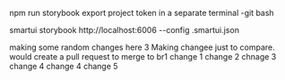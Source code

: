 npm run storybook
export project token in a separate terminal -git bash

smartui storybook http://localhost:6006 --config .smartui.json

making some random changes here
3
Making changee just to compare. would create a pull request to merge to br1
change 1
change 2
chnage 3
change 4
change 4
change 5

